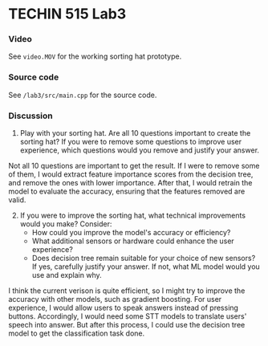 # TECHIN 515 Lab3
### Video
See `video.MOV` for the working sorting hat prototype.
### Source code
See `/lab3/src/main.cpp` for the source code.
### Discussion
1. Play with your sorting hat. Are all 10 questions important to create the sorting hat? If you were to remove some questions to improve user experience, which questions would you remove and justify your answer.

Not all 10 questions are important to get the result. If I were to remove some of them, I would extract feature importance scores from the decision tree, and remove the ones with lower importance. After that, I would retrain the model to evaluate the accuracy, ensuring that the features removed are valid. 

2. If you were to improve the sorting hat, what technical improvements would you make? Consider:
    - How could you improve the model's accuracy or efficiency?
    - What additional sensors or hardware could enhance the user experience?
    - Does decision tree remain suitable for your choice of new sensors? If yes, carefully justify your answer. If not, what ML model would you use and explain why.

I think the current verison is quite efficient, so I might try to improve the accuracy with other models, such as gradient boosting. For user experience, I would allow users to speak answers instead of pressing buttons. Accordingly, I would need some STT models to translate users' speech into answer. But after this process, I could use the decision tree model to get the classification task done.